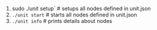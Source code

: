 1.  sudo ./unit setup`  # setups all nodes defined in unit.json
1.  `./unit start`       # starts all nodes defined in unit.json
1.  `./unit info`        # prints details about nodes